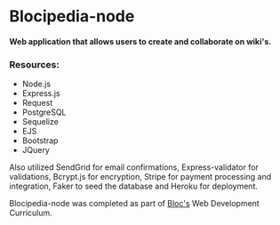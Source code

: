 # Blocipedia-node

#### Web application that allows users to create and collaborate on wiki's. 

### Resources:
* Node.js
* Express.js
* Request
* PostgreSQL
* Sequelize
* EJS
* Bootstrap
* JQuery

Also utilized SendGrid for email confirmations, Express-validator for validations, Bcrypt.js for encryption, Stripe for payment processing and integration, Faker to seed the database and Heroku for deployment.

 Blocipedia-node was completed as part of [Bloc's](https://www.bloc.io/) Web Development Curriculum.
